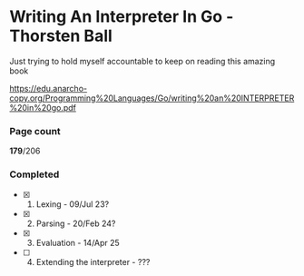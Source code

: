 # Writing An Interpreter In Go - Thorsten Ball

Just trying to hold myself accountable to keep on reading this amazing book

https://edu.anarcho-copy.org/Programming%20Languages/Go/writing%20an%20INTERPRETER%20in%20go.pdf

### Page count
**179**/206

### Completed
- [x] 1. Lexing - 09/Jul 23?
- [x] 2. Parsing - 20/Feb 24?
- [x] 3. Evaluation - 14/Apr 25
- [ ] 4. Extending the interpreter - ???
